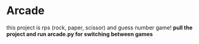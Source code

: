 # Arcade
this project is rps (rock, paper, scissor) and guess number game!
**pull the project and run arcade.py for switching between games**
